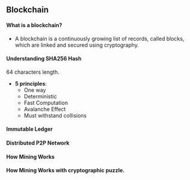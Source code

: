 ## Blockchain
#### What is a blockchain?
- A blockchain is a continuously growing list of records, called blocks, which are linked and secured using cryptography.
#### Understanding SHA256 Hash
64 characters length.

- **5 principles**:
  - One way 
  - Deterministic
  - Fast Computation
  - Avalanche Effect
  - Must withstand collisions
#### Immutable Ledger
#### Distributed P2P Network
#### How Mining Works
#### How Mining Works with cryptographic puzzle.
